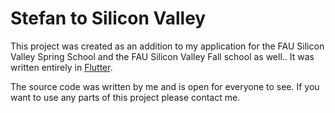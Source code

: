 # Stefan to Silicon Valley

This project was created as an addition to my application for the FAU Silicon Valley Spring School and the FAU Silicon Valley Fall school as well.. It was written entirely in [Flutter](https://flutter.io/).

The source code was written by me and is open for everyone to see. If you want to use any parts of this project please contact me.
